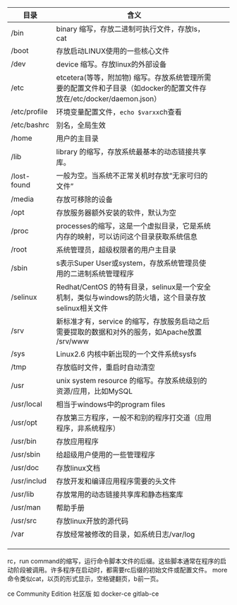
| 目录         | 含义                                                                                                |     |     |
| ------------ | --------------------------------------------------------------------------------------------------- | --- | --- |
| /bin         | binary 缩写，存放二进制可执行文件，存放ls，cat                                                      |     |     |
| /boot        | 存放启动LINUX使用的一些核心文件                                                                     |     |     |
| /dev         | device 缩写。存放linux的外部设备                                                                    |     |     |
| /etc         | etcetera(等等，附加物) 缩写。存放系统管理所需要的配置文件和子目录（如docker的配置文件存放在/etc/docker/daemon.json）                                   |     |     |
| /etc/profile | 环境变量配置文件，`echo $varxx`ch查看                                                               |     |     |
| /etc/bashrc  | 别名，全局生效                                                                                      |     |     |
| /home        | 用户的主目录                                                                                        |     |     |
| /lib         | library 的缩写，存放系统最基本的动态链接共享库。                                                    |     |     |
| /lost-found  | 一般为空。当系统不正常关机时存放“无家可归的文件”                                                    |     |     |
| /media       | 存放可移除的设备                                                                                    |     |     |
| /opt         | 存放服务器额外安装的软件，默认为空                                                                  |     |     |
| /proc        | processes的缩写，这是一个虚拟目录，它是系统内存的映射，可以访问这个目录获取系统信息                 |     |     |
| /root        | 系统管理员，超级权限者的用户主目录                                                                  |     |     |
| /sbin        | s表示Super User或system，存放系统管理员使用的二进制系统管理程序                                     |     |     |
| /selinux     | Redhat/CentOS 的特有目录，selinux是一个安全机制，类似与windows的防火墙，这个目录存放selinux相关文件 |     |     |
| /srv         | 新标准才有，service 的缩写，存放服务启动之后需要提取的数据和对外的服务，如Apache放置 /srv/www       |     |     |
| /sys         | Linux2.6 内核中新出现的一个文件系统sysfs                                                            |     |     |
| /tmp         | 存放临时文件，重启时自动清空                                                                                     |     |     |
| /usr         | unix system resource 的缩写。存放系统级别的资源/应用，比如MySQL                                     |     |     |
| /usr/local   | 相当于windows中的program files                                                                      |     |     |
| /usr/opt     | 存放第三方程序，一般不和别的程序打交道（应用程序，非系统程序）                                      |     |     |
| /usr/bin     | 存放应用程序                                                                                        |     |     |
| /usr/sbin    | 给超级用户使用的一些管理程序                                                                        |     |     |
| /usr/doc     | 存放linux文档                                                                                       |     |     |
| /usr/includ  | 存放开发和编译应用程序需要的头文件                                                                  |     |     |
| /usr/lib     | 存放常用的动态链接共享库和静态档案库                                                                |     |     |
| /usr/man     | 帮助手册                                                                                            |     |     |
| /usr/src     | 存放linux开放的源代码                                                                               |     |     |
| /var         | 存放经常被修改的目录，如系统日志/var/log                                                            |     |     |
|              |                                                                                                     |     |     |
|              |                                                                                                     |     |     |
|              |                                                                                                     |     |     |


rc，run command的缩写，运行命令脚本文件的后缀。这些脚本通常在程序的启动阶段被调用。许多程序在启动时，都需要rc后缀的初始文件或配置文件。
more命令类似cat，以页的形式显示，空格键翻页，b前一页。

ce Community Edition 社区版 如 docker-ce gitlab-ce
